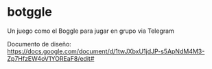 # botggle

Un juego como el Boggle para jugar en grupo via Telegram

Documento de diseño: https://docs.google.com/document/d/1twJXbxU1jdJP-s5ApNdM4M3-Zp7HfzEW4oV1YOREaF8/edit#
